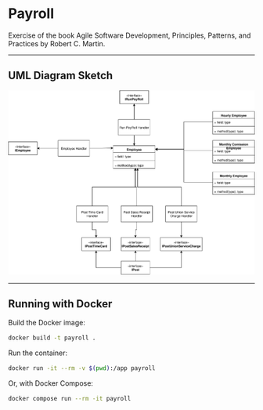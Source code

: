 # Payroll
Exercise of the book  Agile Software Development, Principles, Patterns, and Practices by Robert C. Martin.  

---

## UML Diagram Sketch
![PayrollUMLDiagramSketch.drawio.svg](./docs/images/PayrollUMLDiagramSketch.drawio.svg)  

---

## Running with Docker

Build the Docker image:
```bash
docker build -t payroll .
```

Run the container:
```bash
docker run -it --rm -v $(pwd):/app payroll
```

Or, with Docker Compose:
```bash
docker compose run --rm -it payroll
```
